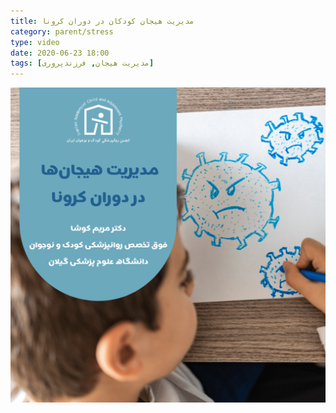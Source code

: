 ```yaml
---
title: مدیریت هیجان کودکان در دوران کرونا
category: parent/stress
type: video
date: 2020-06-23 18:00
tags: [مدیریت هیجان, فرزندپروری]
---
```


[![](../../static/images/koosha-emotion-cover.png)](../../static/videos/koosha-emotion.mp4)
